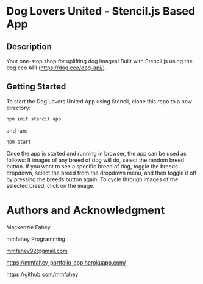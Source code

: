 # Dog Lovers United - Stencil.js Based App

## Description
Your one-stop shop for uplifting dog images! Built with Stencil.js using the dog ceo API (https://dog.ceo/dog-api/).

## Getting Started
To start the Dog Lovers United App using Stencil, clone this repo to a new directory:

```bash
npm init stencil app
```

and run:

```bash
npm start
```

Once the app is started and running in browser, the app can be used as follows:
If images of any breed of dog will do, select the random breed button. If you want to see a specific breed of dog, toggle the breeds dropdown, select the breed from the dropdown menu, and then toggle it off by pressing the breeds button again. To cycle through images of the selected breed, click on the image.

# Authors and Acknowledgment
Mackenzie Fahey

mmfahey Programming

mmfahey92@gmail.com

https://mmfahey-portfolio-app.herokuapp.com/

https://github.com/mmfahey
